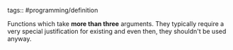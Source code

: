 tags:: #programming/definition

Functions which take **more than three** arguments. They typically require a very special justification for existing and even then, they shouldn't be used anyway.
